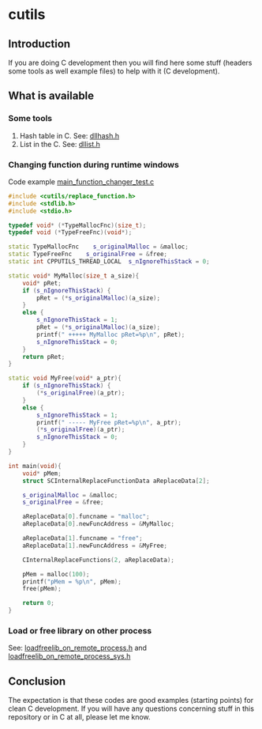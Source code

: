 # cutils  
  
  
## Introduction  
  
If you are doing C development then you will find here some stuff (headers some tools as well example files) to help with it (C development).  
  
  
## What is available 
    
    
  
### Some tools  
 1. Hash table in C. See: [dllhash.h](include/cinternal/hash/dllhash.h)  
 2. List in the C. See: [dllist.h](include/cinternal/list/dllist.h)  
   
     
  
### Changing function during runtime windows  
  
Code example [main_function_changer_test.c](src/tests/main_function_changer_test.c)  
  
```cpp  
#include <cutils/replace_function.h>
#include <stdlib.h>
#include <stdio.h>

typedef void* (*TypeMallocFnc)(size_t);
typedef void (*TypeFreeFnc)(void*);

static TypeMallocFnc    s_originalMalloc = &malloc;
static TypeFreeFnc    s_originalFree = &free;
static int CPPUTILS_THREAD_LOCAL  s_nIgnoreThisStack = 0;

static void* MyMalloc(size_t a_size){
	void* pRet;
	if (s_nIgnoreThisStack) {
		pRet = (*s_originalMalloc)(a_size);
	}
	else {
		s_nIgnoreThisStack = 1;
		pRet = (*s_originalMalloc)(a_size);
		printf(" +++++ MyMalloc pRet=%p\n", pRet);
		s_nIgnoreThisStack = 0;
	}
	return pRet;
}

static void MyFree(void* a_ptr){
	if (s_nIgnoreThisStack) {
		(*s_originalFree)(a_ptr);
	}
	else {
		s_nIgnoreThisStack = 1;
		printf(" ----- MyFree pRet=%p\n", a_ptr);
		(*s_originalFree)(a_ptr);
		s_nIgnoreThisStack = 0;
	}
}

int main(void){
	void* pMem;
	struct SCInternalReplaceFunctionData aReplaceData[2];

	s_originalMalloc = &malloc;
	s_originalFree = &free;

	aReplaceData[0].funcname = "malloc";
	aReplaceData[0].newFuncAddress = &MyMalloc;

	aReplaceData[1].funcname = "free";
	aReplaceData[1].newFuncAddress = &MyFree;

	CInternalReplaceFunctions(2, aReplaceData);

	pMem = malloc(100);
	printf("pMem = %p\n", pMem);
	free(pMem);

	return 0;
}
```  
  
  
### Load or free library on other process  
See: 
[loadfreelib_on_remote_process.h](include/cutils/loadfreelib_on_remote_process.h) and 
[loadfreelib_on_remote_process_sys.h](include/cutils/loadfreelib_on_remote_process_sys.h)  
  
  
  
## Conclusion  
  
The expectation is that these codes are good examples (starting points) for clean C development. 
If you will have any questions concerning stuff in this repository or in C at all, please let me know.
